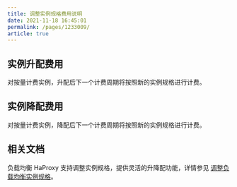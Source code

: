 ```yaml
---
title: 调整实例规格费用说明
date: 2021-11-18 16:45:01
permalink: /pages/1233009/
article: true
---
```


## 实例升配费用

对按量计费实例，升配后下一个计费周期将按照新的实例规格进行计费。

## 实例降配费用

对按量计费实例，降配后下一个计费周期将按照新的实例规格进行计费。

## 相关文档

负载均衡 HaProxy 支持调整实例规格，提供灵活的升降配功能，详情参见 [调整负载均衡实例规格](../04.操作指南/00.负载均衡实例/01.调整负载均衡实例规格.md)。

